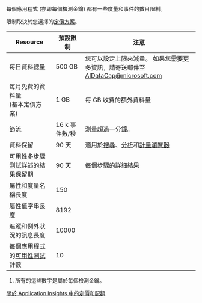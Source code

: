 每個應用程式 (亦即每個檢測金鑰) 都有一些度量和事件的數目限制。 

限制取決於您選擇的[定價方案](https://azure.microsoft.com/pricing/details/application-insights/)。

| **Resource** | **預設限制** | **注意**
| --- | --- | --- |
| 每日資料總量 | 500 GB | 您可以設定上限來減量。 如果您需要更多資訊，請寄送郵件至 AIDataCap@microsoft.com 
| 每月免費的資料量<br/> (基本定價方案) | 1 GB | 每 GB 收費的額外資料量
| 節流 | 16 k 事件數/秒 | 測量超過一分鐘。 
| 資料保留 | 90 天 | 適用於[搜尋](../articles/application-insights/app-insights-diagnostic-search.md)、[分析](../articles/application-insights/app-insights-analytics.md)和[計量瀏覽器](../articles/application-insights/app-insights-metrics-explorer.md)
| [可用性多步驟測試](../articles/application-insights/app-insights-monitor-web-app-availability.md#multi-step-web-tests)詳述的結果保留期 | 90 天 | 每個步驟的詳細結果
| 屬性和度量名稱長度 | 150 |
| 屬性值字串長度 | 8192 |
| 追蹤和例外狀況的訊息長度 | 10000 |
| 每個應用程式的[可用性測試](../articles/application-insights/app-insights-monitor-web-app-availability.md)計數  | 10 |

1. 所有的這些數字是屬於每個檢測金鑰。

[關於 Application Insights 中的定價和配額](../articles/application-insights/app-insights-pricing.md)


<!--HONumber=Jan17_HO4-->


